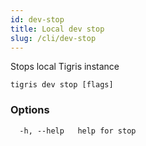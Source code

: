 ```yaml
---
id: dev-stop
title: Local dev stop
slug: /cli/dev-stop
---
```


Stops local Tigris instance

```shell
tigris dev stop [flags]
```

### Options

```
  -h, --help   help for stop
```
